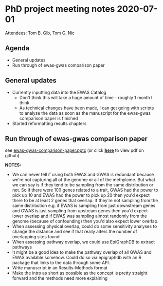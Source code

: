 # PhD project meeting notes 2020-07-01

Attendees: Tom B, Gib, Tom G, Nic

## Agenda

* General updates
* Run through of ewas-gwas comparison paper

## General updates

* Currently inputting data into the EWAS Catalog
	+ Don't think this will take a huge amount of time - roughly 1 month I think
	+ As technical changes have been made, I can get going with scripts to analyse the data as soon as the manuscript for the ewas-gwas comparison paper is finished
* Started reformatting results chapters

## Run through of ewas-gwas comparison paper

see [ewas-gwas-comparison-paper.pptx](ewas-gwas-comparison-paper.pptx) (or click __[here](ewas-gwas-comparison-paper.pdf)__ to view pdf on github)

__NOTES:__

* We can never tell if using both EWAS and GWAS is redundant because we're not capturing all of the genome or all of the methylome. But what we can say is if they tend to be sampling from the same distribution or not. So if there were 100 genes related to a trait, GWAS had the power to pick up 10 and EWAS had the power to pick up 20 then you'd expect there to be at least 2 genes that overlap. If they're not sampling from the same distribution e.g. if EWAS is sampling from just downstream genes and GWAS is just sampling from upstream genes then you'd expect lower overlap and if EWAS was sampling almost randomly from the genome (because of confounding) then you'd also expect lower overlap.  
* When assessing physical overlap, could do some sensitivity analyses to change the distance and see if that really alters the number of overlapping sites found
* When assessing pathway overlap, we could use EpiGraphDB to extract pathways
* It might be a good idea to make the pathway overlap of all GWAS and EWAS available somehow. Could do so via epigraphdb with an R package that links to the data through some API.
* Write manuscript in an Results-Methods format
* Make the intro as short as possible as the concept is pretty straight forward and the methods need more explaining